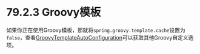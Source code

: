 # 79.2.3 Groovy模板

如果你正在使用Groovy模板，那就将`spring.groovy.template.cache`设置为`false`，查看[GroovyTemplateAutoConfiguration](http://github.com/spring-projects/spring-boot/tree/master/spring-boot-autoconfigure/src/main/java/org/springframework/boot/autoconfigure/groovy/template/GroovyTemplateAutoConfiguration.java)可以获取其他Groovy自定义选项。

